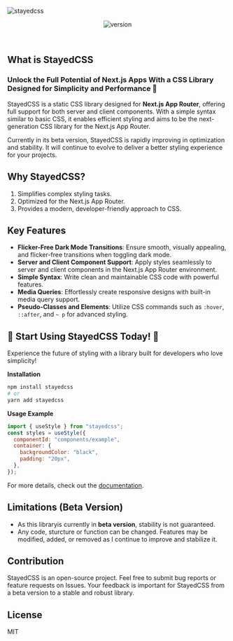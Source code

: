 ![stayedcss](https://img1.daumcdn.net/thumb/R1280x0/?scode=mtistory2&fname=https%3A%2F%2Fblog.kakaocdn.net%2Fdn%2FccWzLp%2FbtsLiB8N2zD%2FzpDz5HKEHjlXrhGlZ4GBJK%2Fimg.png)

<div align="center">

![version](<https://img.shields.io/badge/npm-0.0.2(beta)-blue>)

</div>

<br/>

## What is StayedCSS

### Unlock the Full Potential of Next.js Apps With a CSS Library Designed for Simplicity and Performance 🚀


StayedCSS is a static CSS library designed for **Next.js App Router**, offering full support for both server and client components. With a simple syntax similar to basic CSS, it enables efficient styling and aims to be the next-generation CSS library for the Next.js App Router.

Currently in its beta version, StayedCSS is rapidly improving in optimization and stability. It will continue to evolve to deliver a better styling experience for your projects.

## Why StayedCSS?

1. Simplifies complex styling tasks.
2. Optimized for the Next.js App Router.
3. Provides a modern, developer-friendly approach to CSS.

## Key Features

- **Flicker-Free Dark Mode Transitions**: Ensure smooth, visually appealing, and flicker-free transitions when toggling dark mode.
- **Server and Client Component Support**: Apply styles seamlessly to server and client components in the Next.js App Router environment.
- **Simple Syntax**: Write clean and maintainable CSS code with powerful features.
- **Media Queries**: Effortlessly create responsive designs with built-in media query support.
- **Pseudo-Classes and Elements**: Utilize CSS commands such as `:hover`, `::after`, and `~ p` for advanced styling.

## 🎉 **Start Using StayedCSS Today!** 🎉

Experience the future of styling with a library built for developers who love simplicity! 

**Installation**

```bash
npm install stayedcss
# or
yarn add stayedcss
```

**Usage Example**

```jsx
import { useStyle } from "stayedcss";
const styles = useStyle({
  componentId: "components/example",
  container: {
    backgroundColor: "black",
    padding: "20px",
  },
});
```

For more details, check out the [documentation](https://stayedcss.vercel.app/docs/getting-started/introduction).

## Limitations (Beta Version)

- As this libraryis currently in **beta version**, stability is not guaranteed.
- Any code, sturcture or function can be changed. Features may be modified, added, or removed as I continue to improve and stabilize it.

## Contribution

StayedCSS is an open-source project. Feel free to submit bug reports or feature requests on Issues. Your feedback is important for StayedCSS from a beta version to a stable and robust library.

## License

MIT
